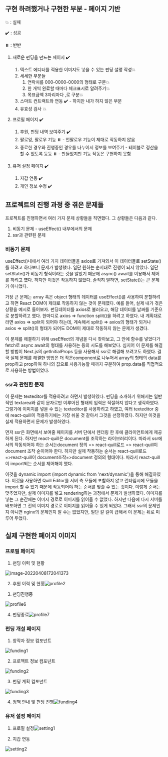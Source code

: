 ## 구현 하려했거나 구현한 부분 - 페이지 기반

:boom: : 실패

:heavy_check_mark: : 성공

:pause_button: : 반반

1. 새로운 펀딩을 만드는 페이지 :heavy_check_mark:
   1. 텍스트 에디터를 적용한 이미지도 넣을 수 있는 펀딩 설명 작성:boom:
   2. 세세한 부분들
      1. 연락처를 000-0000-0000의 형태로 구분:boom:
      2. 한 개씩 완료할 때마다 체크표시로 알려주기:boom:
      3. 목표금액 3자리마다 ,로 구분:boom:
   3. 스마트 컨트랙트와 연동 :heavy_check_mark: - 하지만 내가 하지 않은 부분
   4. 유효성 검사 :boom:
2. 프로필 페이지 :heavy_check_mark:
   1. 후원, 펀딩 내역 보여주기 :heavy_check_mark:
   2. 팔로잉, 팔로우 기능 :pause_button: - 언팔로우 기능이 제대로 작동하지 않음
   3. 종료한 경우와 진행중인 경우를 나누어서 정보를 보여주기 - 테이블로 정산을 할 수 있도록 등등 :pause_button: - 만들었지만 기능 작동은 구현하지 못함

3. 유저 설정 페이지 :heavy_check_mark:
   1. 지갑 연동 :heavy_check_mark:
   2. 개인 정보 수정 :heavy_check_mark:

## 프로젝트의 진행 과정 중 겪은 문제들

프로젝트를 진행하면서 여러 가지 문제 상황들을 직면했다. 그 상황들은 다음과 같다.

1. 비동기 문제 - useEffect() 내부에서의 문제
2. ssr과 관련된 문제

### 비동기 문제

useEffect()내에서 여러 가지 데이터들을 axios로 가져와서 이 데이터들로 setState()를 하려고 하다보니 문제가 발생했다. 일단 원하는 순서대로 진행이 되지 않았다. 일단 setState()가 비동기 형식이라는 것을 알았기 때문에 async() await를 이용해서 제어를 하려고 헀다. 하지만 이것은 작동하지 않았다. 솔직히 말하면, setState()는 큰 문제가 아니었다. 

가장 큰 문제는 array 혹은 object 형태의 데이터를 useEffect()를 사용하여 분할하려고 하면 React DOM이 제대로 작동하지 않는 것이 문제였다. 예를 들어, 실제 내가 겪은 상황을 예시로 들어보자. 펀딩데이터를 axios로 불러오고, 해당 데이터를 날짜를 기준으로 분할하려고 했다. 한마디로 axios => function split()을 하려고 하였다. 내 계획대로라면 axios => split이 되어야 하는데, 계속해서 split() => axios의 형태가 되거나 axios => split()의 형태가 되어도 DOM이 제대로 작동하지 않는 문제가 생겼다. 

이 문제를 해결하기 위해 useEffect의 개념을 다시 찾아보고, 그 안에 함수를 넣었다가 fetch로 async await의 형태를 사용하는 등의 시도를 해보았다. 심지어 이 문제를 해결할 방법이 Next.js의 getInitialProps 등을 사용해서 ssr로 해결해 보려고도 하였다. 결국 실제 문제를 해결한 방법은 더 작은component로 나누어서 array의 형태의 data를 prop하고 prop하여 하나의 값으로 사용가능할 때까지 구분하여 prop.data를 직접적으로 사용하는 방법이었다.

### ssr과 관련한 문제

이 문제는 texteditor를 적용하려고 하면서 발생하였다. 펀딩을 소개하기 위해서는 일반적인 textarea와 같이 문자로만 이루어진 형태의 입력은 적절하지 않다고 생각하였다. 그렇기에 이미지를 넣을 수 있는 texteditor를 사용하려고 하였고, 여러 texteditor 중에 react-quill이 적용하기에는 가장 쉬울 것 같아서 그것을 선정하였다. 하지만 이것을 실제 적용하면서 문제가 발생하였다. 

먼저 ssr은 화면에서 보여줄 페이지를 서버 단에서 렌더링 한 후에 클라이언트에게 제공하게 된다. 하지만 react-quill은 document를 조작하는 라이브러리이다. 따라서 ssr에서의 작동되어야 하는 순서는document 정의 => react-quill로드 => react-quill이 document 조작 순이어야 한다. 하지만 실제 작동하는 순서는 react-quill로드=>react-quill이 document조작=>document 정의의 형태이다. 따라서 react-quill이 import되는 순서를 제어해야 했다.

이것을 dynamic import (import dynamic from 'next/dynamic')을 통해 해결하였다. 이것을 사용하면 Quill Editor를 서버 측 모듈에 포함하지 않고 런타임시에 모듈을 import 할 수 있기 때문에 작동되어야 하는 순서를 맞출 수 있는 것이다. 이렇게 순서는 맞추었지만, 실제 이미지를 넣고 rendering하는 과정에서 문제가 발생하였다. 이미지를 넣는 그 순간에는 이미지 경로로 이미지를 읽어올 수 없었다. 하지만 다음에 다시 서버를 배포하면 그 전의 이미지 경로로 이미지를 읽어올 수 있게 되었다. 그래서 ssr의 문제인지 아니면 nginx의 문제인지 알 수는 없었지만, 일단 갈 길이 급해서 이 문제는 뒤로 미루어 두었다.

## 실제 구현한 페이지 이미지

### 프로필 페이지

1. 펀딩 이력 및 현황

![image-20220408172041373](../../../../../Desktop/Readme.assets/image-20220408172041373.png)

2. 후원 이력 및 현황![profile2](../../../../../Desktop/Readme.assets/profile2.PNG)

3. 펀딩진행중

![profile6](../../../../../Desktop/Readme.assets/profile6.PNG)

4. 펀딩종료![profile7](../../../../../Desktop/Readme.assets/profile7.PNG)

### 펀딩 개설 페이지

1. 창작자 정보 컴포넌트

![funding1](../../../../../Desktop/Readme.assets/funding1.PNG)

2. 프로젝트 정보 컴포넌트

![funding2](../../../../../Desktop/Readme.assets/funding2.PNG)

3. 펀딩 계획 컴포넌트

![funding3](../../../../../Desktop/Readme.assets/funding3.PNG)

4. 정책 안내 및 펀딩 진행![funding4](../../../../../Desktop/Readme.assets/funding4.PNG)

### 유저 설정 페이지

1. 프로필 설정![setting1](../../../../../Desktop/Readme.assets/setting1.PNG)

2. 지갑 연동

![setting2](../../../../../Desktop/Readme.assets/setting2.PNG)